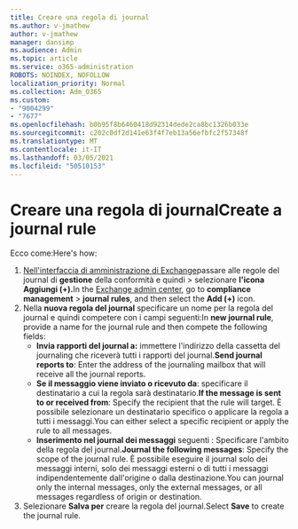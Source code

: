 ```yaml
---
title: Creare una regola di journal
ms.author: v-jmathew
author: v-jmathew
manager: dansimp
ms.audience: Admin
ms.topic: article
ms.service: o365-administration
ROBOTS: NOINDEX, NOFOLLOW
localization_priority: Normal
ms.collection: Adm_O365
ms.custom:
- "9004299"
- "7677"
ms.openlocfilehash: b0b95f8b6460418d92314dede2ca8bc1326b033e
ms.sourcegitcommit: c202c0df2d141e63f4f7eb13a56efbfc2f57348f
ms.translationtype: MT
ms.contentlocale: it-IT
ms.lasthandoff: 03/05/2021
ms.locfileid: "50510153"
---
```

# <a name="create-a-journal-rule"></a><span data-ttu-id="c3b71-102">Creare una regola di journal</span><span class="sxs-lookup"><span data-stu-id="c3b71-102">Create a journal rule</span></span>

<span data-ttu-id="c3b71-103">Ecco come:</span><span class="sxs-lookup"><span data-stu-id="c3b71-103">Here's how:</span></span>

1. <span data-ttu-id="c3b71-104">[Nell'interfaccia di amministrazione di Exchange](https://go.microsoft.com/fwlink/p/?linkid=2059104)passare alle regole del journal di **gestione** della conformità e quindi  >  selezionare **l'icona Aggiungi (+).**</span><span class="sxs-lookup"><span data-stu-id="c3b71-104">In the [Exchange admin center](https://go.microsoft.com/fwlink/p/?linkid=2059104), go to **compliance management** > **journal rules**, and then select the **Add (+)** icon.</span></span>
2. <span data-ttu-id="c3b71-105">Nella **nuova regola del journal** specificare un nome per la regola del journal e quindi competere con i campi seguenti:</span><span class="sxs-lookup"><span data-stu-id="c3b71-105">In **new journal rule**, provide a name for the journal rule and then compete the following fields:</span></span>  
    - <span data-ttu-id="c3b71-106">**Invia rapporti del journal a:** immettere l'indirizzo della cassetta del journaling che riceverà tutti i rapporti del journal.</span><span class="sxs-lookup"><span data-stu-id="c3b71-106">**Send journal reports to**: Enter the address of the journaling mailbox that will receive all the journal reports.</span></span>  
    - <span data-ttu-id="c3b71-107">**Se il messaggio viene inviato o ricevuto da**: specificare il destinatario a cui la regola sarà destinatario.</span><span class="sxs-lookup"><span data-stu-id="c3b71-107">**If the message is sent to or received from**: Specify the recipient that the rule will target.</span></span> <span data-ttu-id="c3b71-108">È possibile selezionare un destinatario specifico o applicare la regola a tutti i messaggi.</span><span class="sxs-lookup"><span data-stu-id="c3b71-108">You can either select a specific recipient or apply the rule to all messages.</span></span>  
    - <span data-ttu-id="c3b71-109">**Inserimento nel journal dei messaggi** seguenti : Specificare l'ambito della regola del journal.</span><span class="sxs-lookup"><span data-stu-id="c3b71-109">**Journal the following messages**: Specify the scope of the journal rule.</span></span> <span data-ttu-id="c3b71-110">È possibile eseguire il journal solo dei messaggi interni, solo dei messaggi esterni o di tutti i messaggi indipendentemente dall'origine o dalla destinazione.</span><span class="sxs-lookup"><span data-stu-id="c3b71-110">You can journal only the internal messages, only the external messages, or all messages regardless of origin or destination.</span></span>
3. <span data-ttu-id="c3b71-111">Selezionare **Salva per** creare la regola del journal.</span><span class="sxs-lookup"><span data-stu-id="c3b71-111">Select **Save** to create the journal rule.</span></span>
